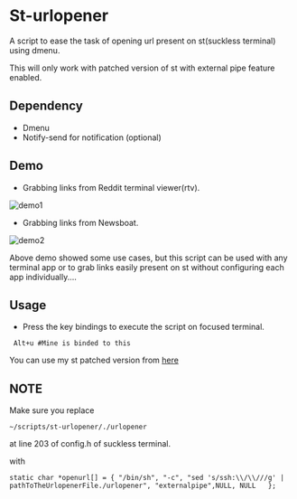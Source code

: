 # St-urlopener
A script to ease the task of opening url present on st(suckless terminal) using dmenu.

This will only work with patched version of st with external pipe feature enabled.

## Dependency
+ Dmenu
+ Notify-send for notification (optional)

## Demo
+ Grabbing links from Reddit terminal viewer(rtv). 

![demo1](https://raw.githubusercontent.com/thomas154/gifs-for-repositories/master/st-urlopener-gif/demo1.gif)

+ Grabbing links from Newsboat.

![demo2](https://raw.githubusercontent.com/thomas154/gifs-for-repositories/master/st-urlopener-gif/demo2.gif)

Above demo showed some use cases, but this script can be used with any terminal app or to grab links easily present on st without configuring each app individually.... 

## Usage 
- Press the key bindings to execute the script on focused terminal.
```
 Alt+u #Mine is binded to this
```

You can use my st patched version from [here](https://github.com/thomas154/st)

## NOTE
 Make sure you  replace
 ```
 ~/scripts/st-urlopener/./urlopener
 ``` 
 at line 203 of config.h of suckless terminal.
 
 with
 ```
 static char *openurl[] = { "/bin/sh", "-c", "sed 's/ssh:\\/\\///g' | pathToTheUrlopenerFile./urlopener", "externalpipe",NULL, NULL   };
 ```
